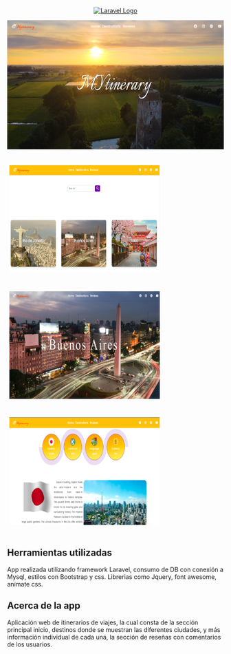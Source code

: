 <p align="center"><a href="https://laravel.com" target="_blank"><img src="https://raw.githubusercontent.com/laravel/art/master/logo-lockup/5%20SVG/2%20CMYK/1%20Full%20Color/laravel-logolockup-cmyk-red.svg" width="400" alt="Laravel Logo"></a></p>

<p>
<img src="https://github.com/marianteran/citieslaravel/blob/master/public/readme/home.png?raw=true" width="100%" height="300px"  alt="homeSite"/>
</p>


<p>
<img src="https://github.com/marianteran/citieslaravel/blob/master/public/readme/city.png?raw=true" width="350px" height="250px" hspace="5" vspace="20" alt="homeSite"/>
<img src="https://github.com/marianteran/citieslaravel/blob/master/public/readme/detalle.png?raw=true" width="350px" height="250px" hspace="5" vspace="20" alt="homeSite"/>
<img src="https://github.com/marianteran/citieslaravel/blob/master/public/readme/detalle2.png?raw=true" width="350px" height="250px" hspace="5" vspace="20" alt="homeSite"/>
</p>

## Herramientas utilizadas

App realizada utilizando framework Laravel, consumo de DB con conexión a Mysql, estilos con Bootstrap y css. Librerias como Jquery, font awesome, animate css.



## Acerca de la app

Aplicación  web de itinerarios de viajes, la cual consta de la sección principal inicio, destinos donde se muestran las diferentes ciudades, y más información individual de cada una, la sección de reseñas con comentarios de los usuarios.
